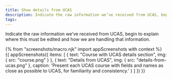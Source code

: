 ```yaml
---
title: Show details from UCAS
description: Indicate the raw information we’ve received from UCAS, begin to explain where this must be edited and how we are handling that information.
tags:
---
```


Indicate the raw information we’ve received from UCAS, begin to explain where this must be edited and how we are handling that information.

{% from "screenshots/macro.njk" import appScreenshots with context %}
{{ appScreenshots({
  items: [
    {
      text: "Course with UCAS details section",
      img: { src: "course.png" }
    },
    {
      text: "Details from UCAS",
      img: { src: "details-from-ucas.png" },
      caption: 'Present each UCAS course with fields and names as close as possible to UCAS, for familiarity and consistency.'
    }
  ]
}) }}
